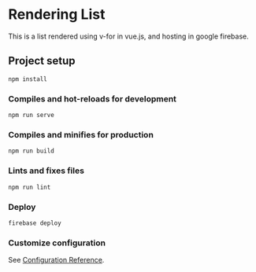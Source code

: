 # Rendering List
This is a list rendered using v-for in vue.js, and hosting in google firebase.

## Project setup
```
npm install
```

### Compiles and hot-reloads for development
```
npm run serve
```

### Compiles and minifies for production
```
npm run build
```

### Lints and fixes files
```
npm run lint
```
### Deploy
```
firebase deploy
```
### Customize configuration
See [Configuration Reference](https://cli.vuejs.org/config/).
